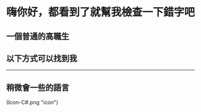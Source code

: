 <h1>嗨你好，都看到了就幫我檢查一下錯字吧</h1> 

<h2>一個普通的高職生</h2> 

<h2>以下方式可以找到我</h2>


---

## 稍微會一些的語言
(Icon-C#.png "icon")
  

<!---
BlackWhiteTW/BlackWhiteTW is a ✨ special ✨ repository because its `README.md` (this file) appears on your GitHub profile.
You can click the Preview link to take a look at your changes.
--->

